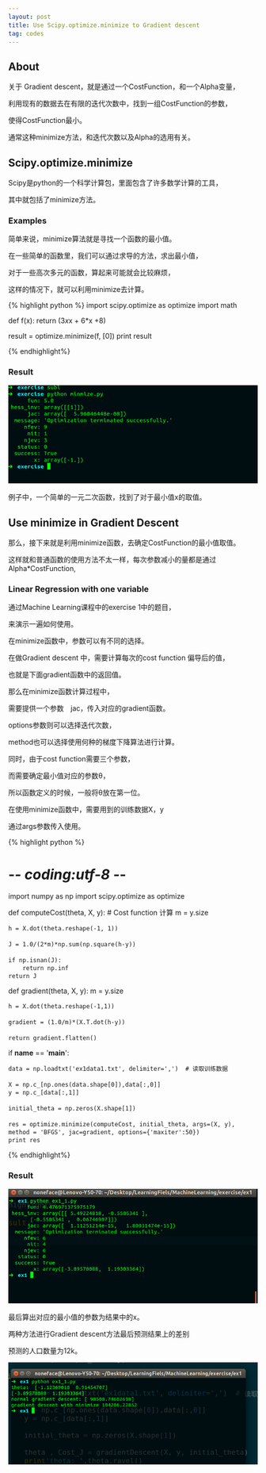 ```yaml
---
layout: post
title: Use Scipy.optimize.minimize to Gradient descent
tag: codes
---
```


## About

关于 Gradient descent，就是通过一个CostFunction，和一个Alpha变量，

利用现有的数据去在有限的迭代次数中，找到一组CostFunction的参数，

使得CostFunction最小。

通常这种minimize方法，和迭代次数以及Alpha的选用有关。

## Scipy.optimize.minimize

Scipy是python的一个科学计算包，里面包含了许多数学计算的工具，

其中就包括了minimize方法。

### Examples

简单来说，minimize算法就是寻找一个函数的最小值。

在一些简单的函数里，我们可以通过求导的方法，求出最小值，

对于一些高次多元的函数，算起来可能就会比较麻烦，

这样的情况下，就可以利用minimize去计算。

{% highlight python %}
import scipy.optimize as optimize
import math

def f(x):
    return (3*x*x + 6*x +8)

result = optimize.minimize(f, [0])
print result

{% endhighlight%}

### Result

<img src="/images/minimize.png">

例子中，一个简单的一元二次函数，找到了对于最小值x的取值。

## Use minimize in Gradient Descent

那么，接下来就是利用minimize函数，去确定CostFunction的最小值取值。

这样就和普通函数的使用方法不太一样，每次参数减小的量都是通过Alpha*CostFunction,

### Linear Regression with one variable

通过Machine Learning课程中的exercise 1中的题目，

来演示一遍如何使用。

在minimize函数中，参数可以有不同的选择。

在做Gradient descent 中，需要计算每次的cost function 偏导后的值，

也就是下面gradient函数中的返回值。

那么在minimize函数计算过程中，

需要提供一个参数　jac，传入对应的gradient函数。

options参数则可以选择迭代次数，

method也可以选择使用何种的梯度下降算法进行计算。

同时，由于cost function需要三个参数，

而需要确定最小值对应的参数θ，

所以函数定义的时候，一般将θ放在第一位。

在使用minimize函数中，需要用到的训练数据X，y

通过args参数传入使用。

{% highlight python %}
# -*- coding:utf-8 -*-

import numpy as np
import scipy.optimize as optimize

def computeCost(theta, X, y): # Cost function 计算
    m = y.size

    h = X.dot(theta.reshape(-1, 1))

    J = 1.0/(2*m)*np.sum(np.square(h-y))
    
    if np.isnan(J):
        return np.inf
    return J

def gradient(theta, X, y):
    m = y.size

    h = X.dot(theta.reshape(-1,1))

    gradient = (1.0/m)*(X.T.dot(h-y))

    return gradient.flatten()

if __name__ == '__main__':

    data = np.loadtxt('ex1data1.txt', delimiter=',')  # 读取训练数据

    X = np.c_[np.ones(data.shape[0]),data[:,0]]
    y = np.c_[data[:,1]]

    initial_theta = np.zeros(X.shape[1])
    
    res = optimize.minimize(computeCost, initial_theta, args=(X, y), method = 'BFGS', jac=gradient, options={'maxiter':50})
    print res

{% endhighlight%}

### Result

<img src="/images/minimize1.png">

最后算出对应的最小值的参数为结果中的x。

两种方法进行Gradient descent方法最后预测结果上的差别

预测的人口数量为12k。

<img src="/images/minimizie_test.png">